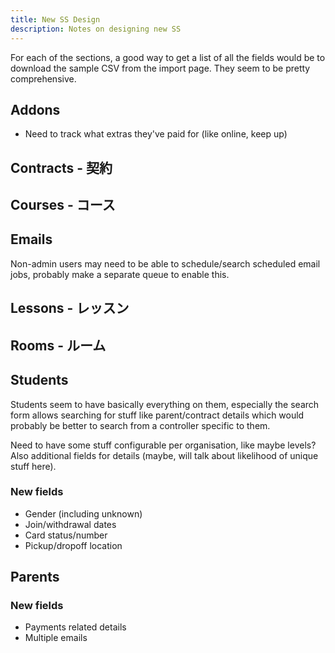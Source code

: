 ```yaml
---
title: New SS Design
description: Notes on designing new SS
---
```


For each of the sections, a good way to get a list of all the fields would be to download the sample CSV from the import page. They seem to be pretty comprehensive.

## Addons

- Need to track what extras they've paid for (like online, keep up)

## Contracts - 契約

## Courses - コース

## Emails

Non-admin users may need to be able to schedule/search scheduled email jobs, probably make a separate queue to enable this.

## Lessons - レッスン

## Rooms - ルーム

## Students

Students seem to have basically everything on them, especially the search form allows searching for stuff like parent/contract details which would probably be better to search from a controller specific to them.

Need to have some stuff configurable per organisation, like maybe levels? Also additional fields for details (maybe, will talk about likelihood of unique stuff here).

### New fields

- Gender (including unknown)
- Join/withdrawal dates
- Card status/number
- Pickup/dropoff location

## Parents

### New fields

- Payments related details
- Multiple emails
